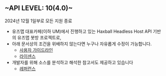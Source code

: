 ## ~API LEVEL: 10(4.0)~
2024년 12월 1일부로 모든 지원 종료

- 유즈맵 대표카페(이하 UM)에서 진행하고 있는 Haxball Headless Host API 기반의 유즈맵 봇방 프로젝트로,
- 아래 문서상의 조건을 위배하지 않는다면 누구나 자유롭게 수정이 가능합니다.
  - [사용자 가이드라인](https://github.com/HonestSquare/UMUX/wiki/UMUX-User-Guidelines)
  - [라이센스](https://github.com/HonestSquare/UMUX/blob/master/LICENCE)
- 개발자를 위해 소스를 분석하고 해석한 참고서도 제공하고 있습니다
  - [레퍼런스](https://github.com/HonestSquare/UMUX/wiki/UMUX-Reference_10)
